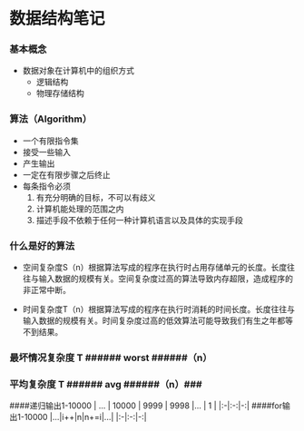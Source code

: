 # 数据结构笔记 #
### 基本概念 ###
+ 数据对象在计算机中的组织方式
    + 逻辑结构
    + 物理存储结构
    
### 算法（Algorithm） ###
+ 一个有限指令集
+ 接受一些输入
+ 产生输出
+ 一定在有限步骤之后终止
+ 每条指令必须
   1. 有充分明确的目标，不可以有歧义
   2. 计算机能处理的范围之内
   3. 描述手段不依赖于任何一种计算机语言以及具体的实现手段
   
### 什么是好的算法 ###
+ 空间复杂度S（n）根据算法写成的程序在执行时占用存储单元的长度。长度往往与输入数据的规模有关。空间复杂度过高的算法导致内存超限，造成程序的非正常中断。

+ 时间复杂度T（n）根据算法写成的程序在执行时消耗的时间长度。长度往往与输入数据的规模有关。时间复杂度过高的低效算法可能导致我们有生之年都等不到结果。

### 最坏情况复杂度 T ###### worst ######（n）

### 平均复杂度 T ###### avg ######（n）###


####递归输出1-10000 
| ... | 10000 | 9999 | 9998 |... | 1 |
|:-|:-:|-:|
####for输出1-10000
|...|i++|n|n+=i|...|
|:-|:-:|-:|


